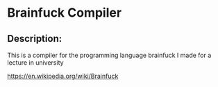 # Brainfuck Compiler

## Description:
This is a compiler for the programming language brainfuck I made for a lecture in university

https://en.wikipedia.org/wiki/Brainfuck
